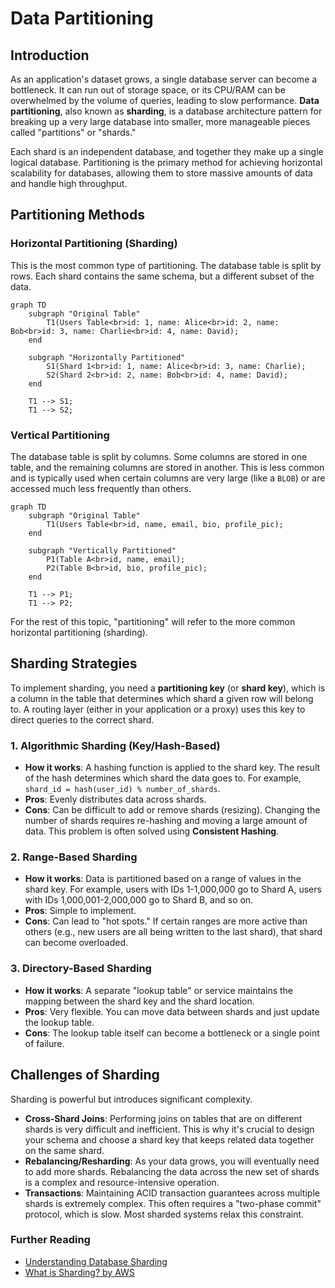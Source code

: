 # Data Partitioning

## Introduction

As an application's dataset grows, a single database server can become a bottleneck. It can run out of storage space, or its CPU/RAM can be overwhelmed by the volume of queries, leading to slow performance. **Data partitioning**, also known as **sharding**, is a database architecture pattern for breaking up a very large database into smaller, more manageable pieces called "partitions" or "shards."

Each shard is an independent database, and together they make up a single logical database. Partitioning is the primary method for achieving horizontal scalability for databases, allowing them to store massive amounts of data and handle high throughput.

## Partitioning Methods

### Horizontal Partitioning (Sharding)

This is the most common type of partitioning. The database table is split by rows. Each shard contains the same schema, but a different subset of the data.

```mermaid
graph TD
    subgraph "Original Table"
        T1(Users Table<br>id: 1, name: Alice<br>id: 2, name: Bob<br>id: 3, name: Charlie<br>id: 4, name: David);
    end

    subgraph "Horizontally Partitioned"
        S1(Shard 1<br>id: 1, name: Alice<br>id: 3, name: Charlie);
        S2(Shard 2<br>id: 2, name: Bob<br>id: 4, name: David);
    end
    
    T1 --> S1;
    T1 --> S2;
```

### Vertical Partitioning

The database table is split by columns. Some columns are stored in one table, and the remaining columns are stored in another. This is less common and is typically used when certain columns are very large (like a `BLOB`) or are accessed much less frequently than others.

```mermaid
graph TD
    subgraph "Original Table"
        T1(Users Table<br>id, name, email, bio, profile_pic);
    end

    subgraph "Vertically Partitioned"
        P1(Table A<br>id, name, email);
        P2(Table B<br>id, bio, profile_pic);
    end
    
    T1 --> P1;
    T1 --> P2;
```

For the rest of this topic, "partitioning" will refer to the more common horizontal partitioning (sharding).

## Sharding Strategies

To implement sharding, you need a **partitioning key** (or **shard key**), which is a column in the table that determines which shard a given row will belong to. A routing layer (either in your application or a proxy) uses this key to direct queries to the correct shard.

### 1. Algorithmic Sharding (Key/Hash-Based)
*   **How it works**: A hashing function is applied to the shard key. The result of the hash determines which shard the data goes to. For example, `shard_id = hash(user_id) % number_of_shards`.
*   **Pros**: Evenly distributes data across shards.
*   **Cons**: Can be difficult to add or remove shards (resizing). Changing the number of shards requires re-hashing and moving a large amount of data. This problem is often solved using **Consistent Hashing**.

### 2. Range-Based Sharding
*   **How it works**: Data is partitioned based on a range of values in the shard key. For example, users with IDs 1-1,000,000 go to Shard A, users with IDs 1,000,001-2,000,000 go to Shard B, and so on.
*   **Pros**: Simple to implement.
*   **Cons**: Can lead to "hot spots." If certain ranges are more active than others (e.g., new users are all being written to the last shard), that shard can become overloaded.

### 3. Directory-Based Sharding
*   **How it works**: A separate "lookup table" or service maintains the mapping between the shard key and the shard location.
*   **Pros**: Very flexible. You can move data between shards and just update the lookup table.
*   **Cons**: The lookup table itself can become a bottleneck or a single point of failure.

## Challenges of Sharding

Sharding is powerful but introduces significant complexity.
*   **Cross-Shard Joins**: Performing joins on tables that are on different shards is very difficult and inefficient. This is why it's crucial to design your schema and choose a shard key that keeps related data together on the same shard.
*   **Rebalancing/Resharding**: As your data grows, you will eventually need to add more shards. Rebalancing the data across the new set of shards is a complex and resource-intensive operation.
*   **Transactions**: Maintaining ACID transaction guarantees across multiple shards is extremely complex. This often requires a "two-phase commit" protocol, which is slow. Most sharded systems relax this constraint.

<div class="further-reading">
<h3>Further Reading</h3>
<ul>
  <li><a href="https://www.digitalocean.com/community/tutorials/understanding-database-sharding" target="_blank" rel="noopener noreferrer">Understanding Database Sharding</a></li>
  <li><a href="https://aws.amazon.com/what-is/sharding/" target="_blank" rel="noopener noreferrer">What is Sharding? by AWS</a></li>
</ul>
</div>